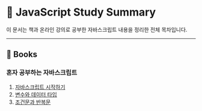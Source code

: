 # 📑 JavaScript Study Summary

이 문서는 책과 온라인 강의로 공부한 자바스크립트 내용을 정리한 전체 목차입니다.

---

## 📘 Books

### 혼자 공부하는 자바스크립트

1. [자바스크립트 시작하기](./books/혼자공부하는자바스크립트/01-자바스크립트개요/notes.md)
2. [변수와 데이터 타입](./books/혼자공부하는자바스크립트/02-자료와변수/notes.md)
3. [조건문과 반복문](./books/혼자공부하는자바스크립트/03-조건문/notes.md)

[//]: # (4. [함수]&#40;./books/혼자공부하는자바스크립트/04-함수/notes.md&#41;)

[//]: # (5. [객체와 배열]&#40;./books/혼자공부하는자바스크립트/05-객체와-배열/notes.md&#41;)

[//]: # (6. [브라우저와 이벤트]&#40;./books/혼자공부하는자바스크립트/06-브라우저와-이벤트/notes.md&#41;)
[//]: # (7. ... &#40;필요시 계속 추가&#41;)

[//]: # (---)

[//]: # ()
[//]: # (## 🎓 Online Courses)

[//]: # ()
[//]: # (### 인프런 - 자바스크립트 입문)

[//]: # ()
[//]: # (1. [자바스크립트 개발환경]&#40;./courses/인프런-자바스크립트-입문/01-개발환경/notes.md&#41;)

[//]: # (2. [변수와 상수]&#40;./courses/인프런-자바스크립트-입문/02-변수와-상수/notes.md&#41;)

[//]: # (3. [조건문]&#40;./courses/인프런-자바스크립트-입문/03-조건문/notes.md&#41;)

[//]: # (4. ...)

[//]: # ()
[//]: # (### 코드잇 - 모던 자바스크립트)

[//]: # ()
[//]: # (1. [기초 문법]&#40;./courses/코드잇-모던-JS/01-기초문법/notes.md&#41;)

[//]: # (2. [DOM 조작]&#40;./courses/코드잇-모던-JS/02-DOM/notes.md&#41;)

[//]: # (3. ...)

[//]: # ()
[//]: # (---)

[//]: # ()
[//]: # (## 🧪 Playground)

[//]: # ()
[//]: # (- [fetch 실험]&#40;./playground/fetch-test.js&#41;)

[//]: # (- [DOM 테스트]&#40;./playground/dom-test.html&#41;)

[//]: # (- [async/await 실습]&#40;./playground/async-await-test.js&#41;)
